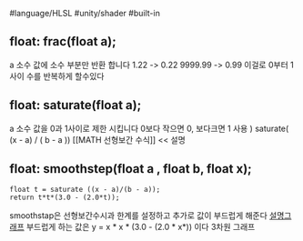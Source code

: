 #language/HLSL  #unity/shader  #built-in 

## float: frac(float a);
a 소수 값에 소수 부분만 반환 합니다
1.22 -> 0.22     9999.99 -> 0.99 
이걸로 0부터 1사이 수를 반복하게 할수있다

## float: saturate(float a);
a 소수 값을 0과 1사이로 제한 시킵니다
0보다 작으면 0, 보다크면 1
사용 ) saturate( (x - a) / ( b - a ))
[[MATH 선형보간 수식]] << 설명

## float: smoothstep(float a , float b, float x);
```cg
float t = saturate ((x - a)/(b - a));
return t*t*(3.0 - (2.0*t));
```
smoothstap은 선형보간수시과 한계를 설정하고 추가로 값이 부드럽게 해준다
[설명그래프](https://www.desmos.com/calculator/6cx02nwuzc)
부드럽게 하는 값은 y = x * x * (3.0 - (2.0 * x*)) 이다 3차원 그래프
